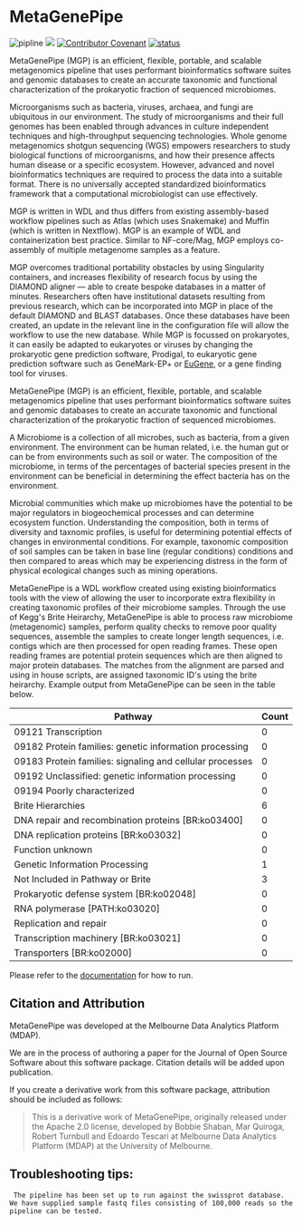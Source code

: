 # MetaGenePipe

![pipline](https://github.com/parkvilledata/MetaGenePipe/actions/workflows/testing.yml/badge.svg)
[<img src="https://github.com/parkvilledata/MetaGenePipe/actions/workflows/docs.yml/badge.svg">](<https://parkvilledata.github.io/MetaGenePipe>)
[![Contributor Covenant](https://img.shields.io/badge/Contributor%20Covenant-2.1-4baaaa.svg)](https://www.contributor-covenant.org/version/2/1/code_of_conduct/)
[![status](https://joss.theoj.org/papers/c9c52942084258507eeb1693b83153ba/status.svg)](https://joss.theoj.org/papers/c9c52942084258507eeb1693b83153ba)

MetaGenePipe (MGP) is an efficient, flexible, portable, and scalable metagenomics pipeline that uses performant bioinformatics software suites and genomic databases to create an accurate taxonomic and functional characterization of the prokaryotic fraction of sequenced microbiomes.

Microorganisms such as bacteria, viruses, archaea, and fungi are ubiquitous in our environment. The study of microorganisms and their full genomes has been enabled through advances in culture independent techniques and high-throughput sequencing technologies. Whole genome metagenomics shotgun sequencing (WGS) empowers researchers to study biological functions of microorganisms, and how their presence affects human disease or a specific ecosystem. However, advanced and novel bioinformatics techniques are required to process the data into a suitable format. There is no universally accepted standardized bioinformatics framework that a computational microbiologist can use effectively. 

MGP is written in WDL and thus differs from existing assembly-based workflow pipelines such as Atlas (which uses Snakemake) and Muffin (which is written in Nextflow). MGP is an example of WDL and containerization best practice. Similar to NF-core/Mag, MGP employs co-assembly of multiple metagenome samples as a feature. 

MGP overcomes traditional portability obstacles by using Singularity containers, and increases flexibility of research focus by using the DIAMOND aligner — able to create bespoke databases in a matter of minutes. Researchers often have institutional datasets resulting from previous research, which can be incorporated into MGP in place of the default DIAMOND and BLAST databases. Once these databases have been created, an update in the relevant line in the configuration file will allow the workflow to use the new database. While MGP is focussed on prokaryotes, it can easily be adapted to eukaryotes or viruses by changing the prokaryotic gene prediction software, Prodigal, to eukaryotic gene prediction software such as GeneMark-EP+  or [EuGene](http://eugene.toulouse.inra.fr/), or a gene finding tool for viruses. 

MetaGenePipe (MGP) is an efficient, flexible, portable, and scalable metagenomics pipeline that uses performant bioinformatics software suites and genomic databases to create an accurate taxonomic and functional characterization of the prokaryotic fraction of sequenced microbiomes.

A Microbiome is a collection of all microbes, such as bacteria, from a given environment. The environment can be human related, i.e. the human gut or can be from environments such as soil or water. The composition of the microbiome, in terms of the percentages of bacterial species present in the environment can be beneficial in determining the effect bacteria has on the environment.

Microbial communities which make up microbiomes have the potential to be major regulators in biogeochemical processes and can determine ecosystem function. Understanding the composition, both in terms of diversity and taxnomic profiles, is useful for determining potential effects of changes in environmental conditions. For example, taxonomic composition of soil samples can be taken in base line (regular conditions) conditions and then compared to areas which may be experiencing distress in the form of physical ecological changes such as mining operations.

MetaGenePipe is a WDL workflow created using existing bioinformatics tools with the view of allowing the user to incorporate extra flexibility in creating taxonomic profiles of their microbiome samples. Through the use of Kegg's Brite Heirarchy, MetaGenePipe is able to process raw microbiome (metagenomic) samples, perform quality checks to remove poor quality sequences, assemble the samples to create longer length sequences, i.e. contigs which are then processed for open reading frames. These open reading frames are potential protein sequences which are then aligned to major protein databases. The matches from the alignment are parsed and using in house scripts, are assigned taxonomic ID's using the brite heirarchy. Example output from MetaGenePipe can be seen in the table below.

| Pathway | Count |
| ------- | ----- |
| 09121 Transcription | 0 |
| 09182 Protein families: genetic information processing  | 0 |
| 09183 Protein families: signaling and cellular processes | 0 |
| 09192 Unclassified: genetic information processing | 0 |
| 09194 Poorly characterized | 0 |
| Brite Hierarchies | 6 |
| DNA repair and recombination proteins [BR:ko03400] | 0 |
| DNA replication proteins [BR:ko03032] | 0 |
| Function unknown | 0 |
| Genetic Information Processing | 1 |
| Not Included in Pathway or Brite | 3 |
| Prokaryotic defense system [BR:ko02048] | 0 |
| RNA polymerase [PATH:ko03020] | 0 |
| Replication and repair  | 0 |
| Transcription machinery [BR:ko03021] | 0 |
| Transporters [BR:ko02000] | 0 |

Please refer to the [documentation](https://parkvilledata.github.io/MetaGenePipe/) for how to run.

## Citation and Attribution

MetaGenePipe was developed at the Melbourne Data Analytics Platform (MDAP).

We are in the process of authoring a paper for the Journal of Open Source Software about this software package. Citation details will be added upon publication.

If you create a derivative work from this software package, attribution should be included as follows:

> This is a derivative work of MetaGenePipe, originally released under the Apache 2.0 license, developed by Bobbie Shaban, Mar Quiroga, Robert Turnbull and Edoardo Tescari at Melbourne Data Analytics Platform (MDAP) at the University of Melbourne.

## Troubleshooting tips:
` The pipeline has been set up to run against the swissprot database. We have supplied sample fastq files consisting of 100,000 reads so the pipeline can be tested.`




